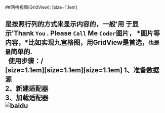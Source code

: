 
##网格视图(GridView):
[size=1.1em]  <Tab><h2>是按照行列的方式来显示内容的，<Tab><Tab>一般'用 于显示'Thank `You` . Please `Call` Me `Coder`图片， *图片等内容，*比如实现九宫格图，用GridView是首选，`也是最`简单的.<br>
   使用步骤：/<br>
          [size=1.1em][size=1.1em][size=1.1em]   1、准备数据源<br>
             2、新建适配器<br>
             3、加载适配器<br>
![baidu](http://www.baidu.com/img/bdlogo.gif "百度logo")  
